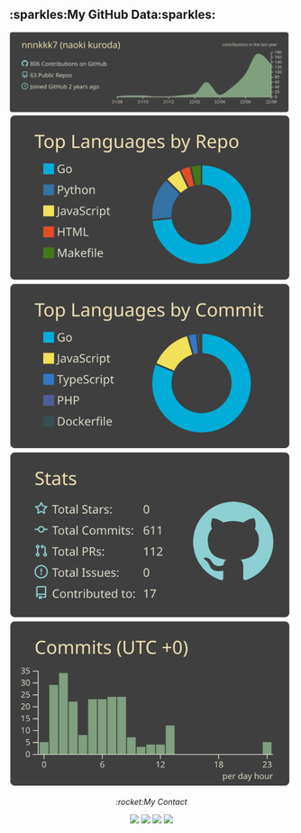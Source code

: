<h2 align="left">:sparkles:My GitHub Data:sparkles:</h2>

 
[![](https://raw.githubusercontent.com/nnnkkk7/nnnkkk7/master/profile-summary-card-output/zenburn/0-profile-details.svg)](https://github.com/vn7n24fzkq/github-profile-summary-cards)
[![](https://raw.githubusercontent.com/nnnkkk7/nnnkkk7/master/profile-summary-card-output/zenburn/1-repos-per-language.svg)](https://github.com/vn7n24fzkq/github-profile-summary-cards)
[![](https://raw.githubusercontent.com/nnnkkk7/nnnkkk7/master/profile-summary-card-output/zenburn/2-most-commit-language.svg)](https://github.com/vn7n24fzkq/github-profile-summary-cards)
[![](https://raw.githubusercontent.com/nnnkkk7/nnnkkk7/master/profile-summary-card-output/zenburn/3-stats.svg)](https://github.com/vn7n24fzkq/github-profile-summary-cards) 
[![](https://raw.githubusercontent.com/nnnkkk7/nnnkkk7/master/profile-summary-card-output/zenburn/4-productive-time.svg)](https://github.com/vn7n24fzkq/github-profile-summary-cards)


<p align="center">
  <i>:rocket:My Contact</i>
 <p align="center">
   <a href= "https://github.com/nnnkkk7/"><img width="3%" src="https://www.vectorlogo.zone/logos/github/github-tile.svg"/></a>
   <a href= "https://twitter.com/knkurokuro7"><img width="3%" src="https://www.vectorlogo.zone/logos/twitter/twitter-tile.svg"/></a>
   <a href= "https://www.facebook.com/profile.php?id=100019054360956"><img width="3%" src="https://www.vectorlogo.zone/logos/facebook/facebook-official.svg"/></a> 
   <a href= "https://www.linkedin.com/in/naoki-kuroda-3a6b5718b/"><img width="3%" src="https://www.vectorlogo.zone/logos/linkedin/linkedin-icon.svg"/></a>
   </p>
</p>   
